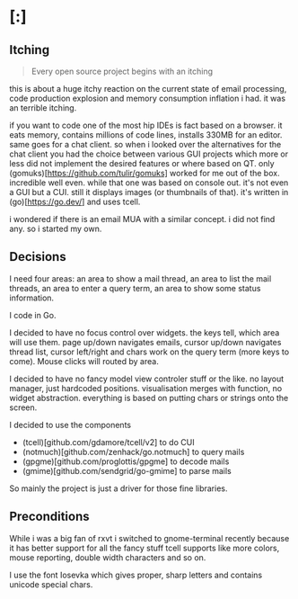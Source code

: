 [:]
==

Itching
--

> Every open source project begins with an itching

this is about a huge itchy reaction on the current state of email processing, code production explosion and memory consumption inflation i had. it was an terrible itching.

if you want to code one of the most hip IDEs is fact based on a browser. it eats memory, contains millions of code lines, installs 330MB for an editor. same goes for a chat client. so when i looked over the alternatives for the chat client you had the choice between various GUI projects which more or less did not implement the desired features or where based on QT. only (gomuks)[https://github.com/tulir/gomuks] worked for me out of the box. incredible well even. while that one was based on console out. it's not even a GUI but a CUI. still it displays images (or thumbnails of that). it's written in (go)[https://go.dev/] and uses tcell.

i wondered if there is an email MUA with a similar concept. i did not find any. so i started my own.

Decisions
--

I need four areas: an area to show a mail thread, an area to list the mail threads, an area to enter a query term, an area to show some status information.

I code in Go.

I decided to have no focus control over widgets. the keys tell, which area will use them. page up/down navigates emails, cursor up/down navigates thread list, cursor left/right and chars work on the query term (more keys to come). Mouse clicks will routed by area.

I decided to have no fancy model view controler stuff or the like. no layout manager, just hardcoded positions. visualisation merges with function, no widget abstraction. everything is based on putting chars or strings onto the screen.

I decided to use the components

- (tcell)[github.com/gdamore/tcell/v2] to do CUI
- (notmuch)[github.com/zenhack/go.notmuch] to query mails
- (gpgme)[github.com/proglottis/gpgme] to decode mails
- (gmime)[github.com/sendgrid/go-gmime] to parse mails

So mainly the project is just a driver for those fine libraries.

Preconditions
--

While i was a big fan of rxvt i switched to gnome-terminal recently because it has better support for all the fancy stuff tcell supports like more colors, mouse reporting, double width characters and so on.

I use the font Iosevka which gives proper, sharp letters and contains unicode special chars.

